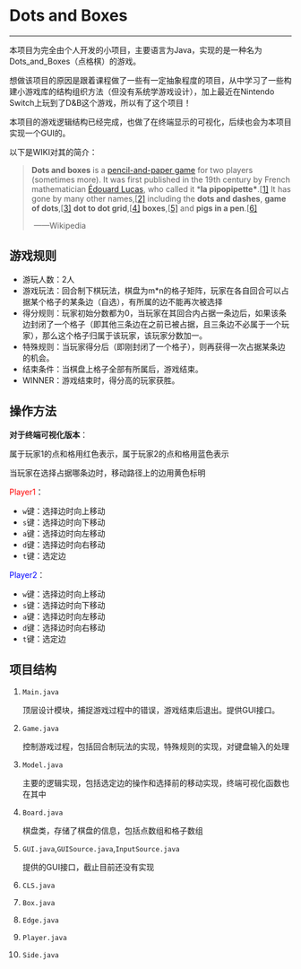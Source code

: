 # Dots and Boxes
---



本项目为完全由个人开发的小项目，主要语言为Java，实现的是一种名为Dots_and_Boxes（点格棋）的游戏。

想做该项目的原因是跟着课程做了一些有一定抽象程度的项目，从中学习了一些构建小游戏库的结构组织方法（但没有系统学游戏设计），加上最近在Nintendo Switch上玩到了D&B这个游戏，所以有了这个项目！



本项目的游戏逻辑结构已经完成，也做了在终端显示的可视化，后续也会为本项目实现一个GUI的。

以下是WIKI对其的简介：

> **Dots and boxes** is a [pencil-and-paper game](https://en.wikipedia.org/wiki/Pencil_and_paper_game) for two players (sometimes more). It was first published in the 19th century by French mathematician [Édouard Lucas](https://en.wikipedia.org/wiki/Édouard_Lucas), who called it ***la pipopipette\***.[[1\]](https://en.wikipedia.org/wiki/Dots_and_boxes#cite_note-1) It has gone by many other names,[[2\]](https://en.wikipedia.org/wiki/Dots_and_boxes#cite_note-ww-2) including the **dots and dashes**, **game of dots**,[[3\]](https://en.wikipedia.org/wiki/Dots_and_boxes#cite_note-3) **dot to dot grid**,[[4\]](https://en.wikipedia.org/wiki/Dots_and_boxes#cite_note-4) **boxes**,[[5\]](https://en.wikipedia.org/wiki/Dots_and_boxes#cite_note-5) and **pigs in a pen**.[[6\]](https://en.wikipedia.org/wiki/Dots_and_boxes#cite_note-6)
>
> ​												——Wikipedia







## 游戏规则

- 游玩人数：2人
- 游戏玩法：回合制下棋玩法，棋盘为m*n的格子矩阵，玩家在各自回合可以占据某个格子的某条边（自选），有所属的边不能再次被选择
- 得分规则：玩家初始分数都为0，当玩家在其回合内占据一条边后，如果该条边封闭了一个格子（即其他三条边在之前已被占据，且三条边不必属于一个玩家），那么这个格子归属于该玩家，该玩家分数加一。
- 特殊规则：当玩家得分后（即刚封闭了一个格子），则再获得一次占据某条边的机会。
- 结束条件：当棋盘上格子全部有所属后，游戏结束。
- WINNER：游戏结束时，得分高的玩家获胜。



## 操作方法

**对于终端可视化版本**：

属于玩家1的点和格用红色表示，属于玩家2的点和格用蓝色表示

当玩家在选择占据哪条边时，移动路径上的边用黄色标明



<font color=red>Player1</font>：

- `w`键：选择边时向上移动
- `s`键：选择边时向下移动
- `a`键：选择边时向左移动
- `d`键：选择边时向右移动
- `t`键：选定边

<font color=blue>Player2</font>：

- `w`键：选择边时向上移动
- `s`键：选择边时向下移动
- `a`键：选择边时向左移动
- `d`键：选择边时向右移动
- `t`键：选定边



## 项目结构

1. `Main.java`

   顶层设计模块，捕捉游戏过程中的错误，游戏结束后退出。提供GUI接口。

2. `Game.java`

   控制游戏过程，包括回合制玩法的实现，特殊规则的实现，对键盘输入的处理

3. `Model.java`

   主要的逻辑实现，包括选定边的操作和选择前的移动实现，终端可视化函数也在其中

4. `Board.java`

   棋盘类，存储了棋盘的信息，包括点数组和格子数组

5. `GUI.java`,`GUISource.java`,`InputSource.java`

   提供的GUI接口，截止目前还没有实现

6. `CLS.java`

7. `Box.java`

8. `Edge.java`

9. `Player.java`

10. `Side.java`
